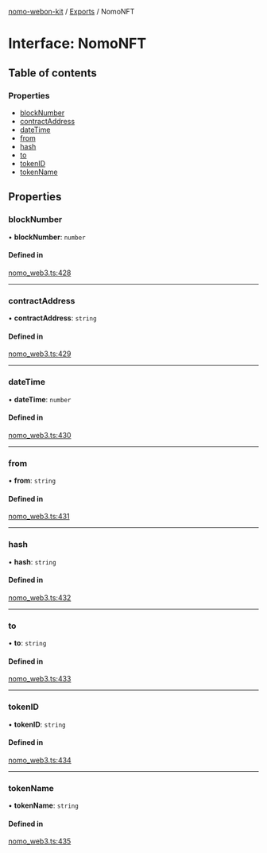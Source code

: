 [nomo-webon-kit](../README.md) / [Exports](../modules.md) / NomoNFT

# Interface: NomoNFT

## Table of contents

### Properties

- [blockNumber](NomoNFT.md#blocknumber)
- [contractAddress](NomoNFT.md#contractaddress)
- [dateTime](NomoNFT.md#datetime)
- [from](NomoNFT.md#from)
- [hash](NomoNFT.md#hash)
- [to](NomoNFT.md#to)
- [tokenID](NomoNFT.md#tokenid)
- [tokenName](NomoNFT.md#tokenname)

## Properties

### blockNumber

• **blockNumber**: `number`

#### Defined in

[nomo_web3.ts:428](https://github.com/nomo-app/nomo-webon-kit/blob/c52315a/nomo-webon-kit/src/nomo_web3.ts#L428)

___

### contractAddress

• **contractAddress**: `string`

#### Defined in

[nomo_web3.ts:429](https://github.com/nomo-app/nomo-webon-kit/blob/c52315a/nomo-webon-kit/src/nomo_web3.ts#L429)

___

### dateTime

• **dateTime**: `number`

#### Defined in

[nomo_web3.ts:430](https://github.com/nomo-app/nomo-webon-kit/blob/c52315a/nomo-webon-kit/src/nomo_web3.ts#L430)

___

### from

• **from**: `string`

#### Defined in

[nomo_web3.ts:431](https://github.com/nomo-app/nomo-webon-kit/blob/c52315a/nomo-webon-kit/src/nomo_web3.ts#L431)

___

### hash

• **hash**: `string`

#### Defined in

[nomo_web3.ts:432](https://github.com/nomo-app/nomo-webon-kit/blob/c52315a/nomo-webon-kit/src/nomo_web3.ts#L432)

___

### to

• **to**: `string`

#### Defined in

[nomo_web3.ts:433](https://github.com/nomo-app/nomo-webon-kit/blob/c52315a/nomo-webon-kit/src/nomo_web3.ts#L433)

___

### tokenID

• **tokenID**: `string`

#### Defined in

[nomo_web3.ts:434](https://github.com/nomo-app/nomo-webon-kit/blob/c52315a/nomo-webon-kit/src/nomo_web3.ts#L434)

___

### tokenName

• **tokenName**: `string`

#### Defined in

[nomo_web3.ts:435](https://github.com/nomo-app/nomo-webon-kit/blob/c52315a/nomo-webon-kit/src/nomo_web3.ts#L435)
